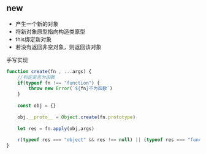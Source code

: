 ## new

- 产生一个新的对象
- 将新对象原型指向构造类原型
- this绑定新对象
- 若没有返回非空对象，则返回该对象



手写实现

```javascript
function create(fn , ...args) {
    //判定是否为函数
    if(typeof fn !== "function") {
        throw new Error(`${fn}不为函数`)
    }
    
    const obj = {}
    
    obj.__proto__ = Object.create(fn.prototype)
    
    let res = fn.apply(obj,args)
    
    r(typeof res === "object" && res !== null) || (typeof res === "function") ? res : obj
}
```

